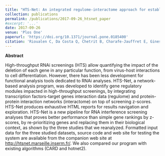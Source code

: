 ```yaml
---
title: "HTS-Net: An integrated regulome-interactome approach for establishing network regulation models in high-throughput screenings"
collection: publications
permalink: /publications/2017-09-26_htsnet_paper
#excerpt: '...'
date: 2017-09-26
venue: 'Plos One'
paperurl: 'https://doi.org/10.1371/journal.pone.0185400'
citation: 'Rioualen C, Da Costa Q, Chetrit B, Charafe-Jauffret E, Ginestier C, Bidaut G (2017) HTS-Net: An integrated regulome-interactome approach for establishing network regulation models in high-throughput screenings. PLoS ONE 12(9): e0185400. https://doi.org/10.1371/journal.pone.0185400'
---
```


**Abstract**

High-throughput RNAi screenings (HTS) allow quantifying the impact of the deletion of each gene in any particular function, 
from virus-host interactions to cell differentiation. However, there has been less development for functional analysis tools 
dedicated to RNAi analyses. HTS-Net, a network-based analysis program, was developed to identify gene regulatory modules impacted 
in high-throughput screenings, by integrating transcription factors-target genes interaction data (regulome) 
and protein-protein interaction networks (interactome) on top of screening z-scores. HTS-Net produces exhaustive HTML reports 
for results navigation and exploration. HTS-Net is a new pipeline for RNA interference screening analyses 
that proves better performance than simple gene rankings by z-scores, by re-prioritizing genes and replacing them in their biological context, 
as shown by the three studies that we reanalyzed. Formatted input data for the three studied datasets, 
source code and web site for testing the system are available from the companion web site at http://htsnet.marseille.inserm.fr/. 
We also compared our program with existing algorithms (CARD and hotnet2).



